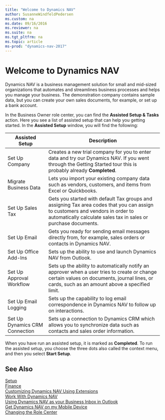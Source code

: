 ```yaml
---
title: "Welcome to Dynamics NAV"
author: SusanneWindfeldPedersen
ms.custom: na
ms.date: 09/16/2016
ms.reviewer: na
ms.suite: na
ms.tgt_pltfrm: na
ms.topic: article
ms-prod: "dynamics-nav-2017"
---
```


# Welcome to Dynamics NAV

Dynamics NAV is a business management solution for small and mid-sized organizations that automates and streamlines business processes and helps you manage your business. The demonstration company contains sample data, but you can create your own sales documents, for example, or set up a bank account.  

In the Business Owner role center, you can find the **Assisted Setup & Tasks** action. Here you see a list of assisted setup that can help you getting started. In the **Assisted Setup** window, you will find the following:

|Assisted Setup           |Description                                                                                      |
|-------------------------|-------------------------------------------------------------------------------------------------|
|Set Up Company           |Creates a new trial company for you to enter data and try our Dynamics NAV. If you went through the Getting Started tour this is probably already **Completed**. |
|Migrate Business Data    |Lets you import your existing company data such as vendors, customers, and items from Excel or Quickbooks.|
|Set Up Sales Tax         |Gets you started with default Tax groups and assigning Tax area codes that you can assign to customers and vendors in order to automatically calculate sales tax in sales or purchase documents.|
|Set Up Email             |Gets you ready for sending email messages directly from, for example, sales orders or contacts in Dynamics NAV.|
|Set Up Office Add-Ins    |Sets up the ability to use and launch Dynamics NAV from Outlook.|
|Set Up Approval Workflow|Sets up the ability to automatically notify an approver when a user tries to create or change certain values on documents, journal lines, or cards, such as an amount above a specified limit.|
|Set Up Email Logging     |Sets up the capability to log email correspondence in Dynamics NAV to follow up on interactions.|
|Set Up Dynamics CRM Connection|Sets up a connection to Dynamics CRM which allows you to synchronize data such as contacts and sales order information.|

When you have run an assisted setup, it is marked as **Completed**. To run the assisted setup, you choose the three dots also called the context menu, and then you select **Start Setup**.


## See Also
[Setup](setup.md)  
[Finance](finance-setup.md)  
[Customizing Dynamics NAV Using Extensions](ui-extensions.md)  
[Work With Dynamics NAV](ui-work-product.md)  
[Using Dynamics NAV as your Business Inbox in Outlook](across-outlook.md)  
[Get Dynamics NAV on my Mobile Device](install-mobile-app.md)  
[Changing the Role Center](ui-change-role.md)  
